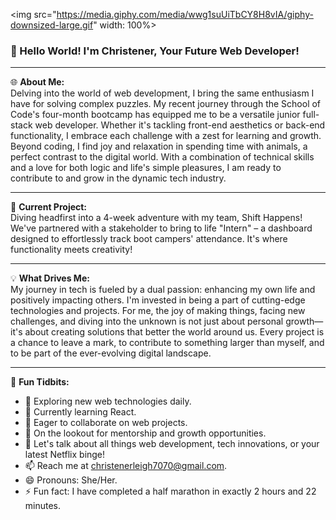 <!--![Matrix Cat](https://media.giphy.com/media/wwg1suUiTbCY8H8vIA/giphy-downsized-large.gif)-->
<img src="https://media.giphy.com/media/wwg1suUiTbCY8H8vIA/giphy-downsized-large.gif" width: 100%>


### 👋 Hello World! I'm Christener, Your Future Web Developer!

---

🌐 **About Me:**  
Delving into the world of web development, I bring the same enthusiasm I have for solving complex puzzles. My recent journey through the School of Code's four-month bootcamp has equipped me to be a versatile junior full-stack web developer. Whether it's tackling front-end aesthetics or back-end functionality, I embrace each challenge with a zest for learning and growth. Beyond coding, I find joy and relaxation in spending time with animals, a perfect contrast to the digital world. With a combination of technical skills and a love for both logic and life's simple pleasures, I am ready to contribute to and grow in the dynamic tech industry.

---

🚀 **Current Project:**  
Diving headfirst into a 4-week adventure with my team, Shift Happens! We've partnered with a stakeholder to bring to life "Intern" – a dashboard designed to effortlessly track boot campers' attendance. It's where functionality meets creativity!

---

💡 **What Drives Me:**  
My journey in tech is fueled by a dual passion: enhancing my own life and positively impacting others. I'm invested in being a part of cutting-edge technologies and projects. For me, the joy of making things, facing new challenges, and diving into the unknown is not just about personal growth—it's about creating solutions that better the world around us. Every project is a chance to leave a mark, to contribute to something larger than myself, and to be part of the ever-evolving digital landscape.

---

🌟 **Fun Tidbits:**

- 🔭 Exploring new web technologies daily.
- 🌱 Currently learning React.
- 👯 Eager to collaborate on web projects.
- 🤔 On the lookout for mentorship and growth opportunities.
- 💬 Let's talk about all things web development, tech innovations, or your latest Netflix binge!
- 📫 Reach me at [christenerleigh7070@gmail.com](mailto:christenerleigh7070@gmail.com).
- 😄 Pronouns: She/Her.
- ⚡ Fun fact: I have completed a half marathon in exactly 2 hours and 22 minutes.
